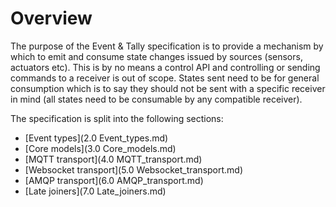 # Overview

The purpose of the Event & Tally specification is to provide a mechanism by which to emit and consume state changes issued by sources (sensors, actuators etc). This is by no means a control API and controlling or sending commands to a receiver is out of scope. States sent need to be for general consumption which is to say they should not be sent with a specific receiver in mind (all states need to be consumable by any compatible receiver).

The specification is split into the following sections:

* [Event types](2.0 Event_types.md)
* [Core models](3.0 Core_models.md)
* [MQTT transport](4.0 MQTT_transport.md)
* [Websocket transport](5.0 Websocket_transport.md)
* [AMQP transport](6.0 AMQP_transport.md)
* [Late joiners](7.0 Late_joiners.md)